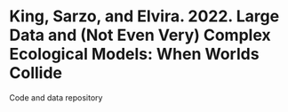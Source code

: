 # King, Sarzo, and Elvira. 2022. Large Data and (Not Even Very) Complex Ecological Models: When Worlds Collide
Code and data repository
